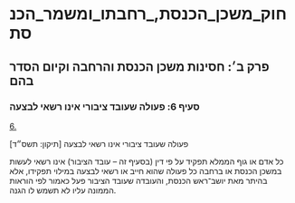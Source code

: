 # חוק_משכן_הכנסת,_רחבתו_ומשמר_הכנסת

## פרק ב׳: חסינות משכן הכנסת והרחבה וקיום הסדר בהם

### סעיף 6: פעולה שעובד ציבורי אינו רשאי לבצעה

[6.](https://he.wikisource.org/wiki/חוק_משכן_הכנסת,_רחבתו_ומשמר_הכנסת#s_yp_6)

פעולה שעובד ציבורי אינו רשאי לבצעה [תיקון: תשס״ד]

כל אדם או גוף הממלא תפקיד על פי דין (בסעיף זה – עובד הציבור) אינו רשאי לעשות במשכן הכנסת או ברחבה כל פעולה שהוא חייב או רשאי לבצעה במילוי תפקידו, אלא בהיתר מאת יושב־ראש הכנסת, והעובדה שעובד הציבור פעל כאמור לפי הוראות הממונה עליו לא תשמש לו הגנה.